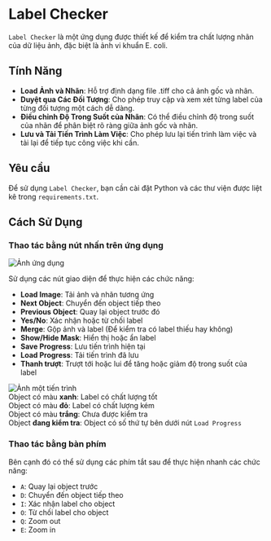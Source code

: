 # Label Checker

`Label Checker` là một ứng dụng được thiết kế để kiểm tra chất lượng nhãn của dữ liệu ảnh, đặc biệt là ảnh vi khuẩn E. coli.

## Tính Năng
- **Load Ảnh và Nhãn**: Hỗ trợ định dạng file .tiff cho cả ảnh gốc và nhãn.
- **Duyệt qua Các Đối Tượng**: Cho phép truy cập và xem xét từng label của từng đối tượng một cách dễ dàng.
- **Điều chỉnh Độ Trong Suốt của Nhãn**: Có thể điều chỉnh độ trong suốt của nhãn để phân biệt rõ ràng giữa ảnh gốc và nhãn.
- **Lưu và Tải Tiến Trình Làm Việc**: Cho phép lưu lại tiến trình làm việc và tải lại để tiếp tục công việc khi cần.

## Yêu cầu
Để sử dụng `Label Checker`, bạn cần cài đặt Python và các thư viện được liệt kê trong `requirements.txt`.

## Cách Sử Dụng

### Thao tác bằng nút nhấn trên ứng dụng
![Ảnh ứng dụng](https://imgur.com/a/4Yd0yEs)

Sử dụng các nút giao diện để thực hiện các chức năng:
- **Load Image**: Tải ảnh và nhãn tương ứng
- **Next Object**: Chuyển đến object tiếp theo
- **Previous Object**: Quay lại object trước đó
- **Yes/No**: Xác nhận hoặc từ chối label
- **Merge**: Gộp ảnh và label (Để kiểm tra có label thiếu hay không)
- **Show/Hide Mask**: Hiển thị hoặc ẩn label
- **Save Progress**: Lưu tiến trình hiện tại
- **Load Progress**: Tải tiến trình đã lưu
- **Thanh trượt**: Trượt tới hoặc lui để tăng hoặc giảm độ trong suốt của label

![Ảnh một tiến trình](https://imgur.com/a/y9Oyx1q)  
Object có màu **xanh**: Label có chất lượng tốt  
Object có màu **đỏ**: Label có chất lượng kém  
Object có màu **trắng**: Chưa được kiểm tra  
Object **đang kiểm tra**: Object có số thứ tự bên dưới nút `Load Progress`
   

### Thao tác bằng bàn phím
Bên cạnh đó có thể sử dụng các phím tắt sau để thực hiện nhanh các chức năng:
- `A`: Quay lại object trước
- `D`: Chuyển đến object tiếp theo
- `I`: Xác nhận label cho object
- `O`: Từ chối label cho object
- `Q`: Zoom out 
- `E`: Zoom in 
